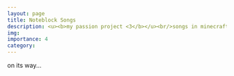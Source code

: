 ```yaml
---
layout: page
title: Noteblock Songs
description: <u><b>my passion project <3</b></u><br/>songs in minecraft<br/>spring 2021 - fall 2023
img:
importance: 4
category:
---
```


on its way...
